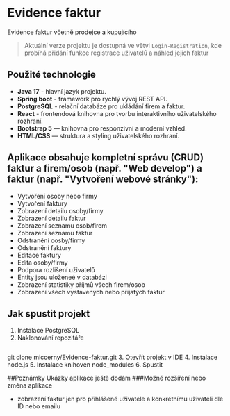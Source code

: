 # Evidence faktur
 Evidence faktur včetně prodejce a kupujícího

> Aktuální verze projektu je dostupná ve větvi `Login-Registration`, kde probíhá přidání funkce registrace uživatelů a náhled jejich faktur

## Použité technologie
- **Java 17** - hlavní jazyk projektu.
- **Spring boot** - framework pro rychlý vývoj REST API.
- **PostgreSQL** - relační databáze pro ukládání firem a faktur.
- **React** - frontendová knihovna pro tvorbu interaktivního uživatelského rozhraní.
- **Bootstrap 5** — knihovna pro responzivní a moderní vzhled.
- **HTML/CSS** — struktura a styling uživatelského rozhraní.


## Aplikace obsahuje kompletní správu (CRUD) faktur a firem/osob (např. "Web develop") a faktur (např. "Vytvoření webové stránky"):
 - Vytvoření osoby nebo firmy
 - Vytvoření faktury
 - Zobrazení detailu osoby/firmy
 - Zobrazení detailu faktur
 - Zobrazení seznamu osob/firem
 - Zobrazení seznamu faktur
 - Odstranění oosby/firmy
 - Odstranění faktury
 - Editace faktury
 - Edita osoby/firmy
 - Podpora rozlišení uživatelů
 - Entity jsou uloženeé v databázi
 - Zobrazení statistiky příjmů všech firem/osob
 - Zobrazení všech vystavených nebo přijatých faktur

## Jak spustit projekt
1. Instalace PostgreSQL
2. Naklonování repozitáře
   ```bash
  git clone miccerny/Evidence-faktur.git
3. Otevřít projekt v IDE
4. Instalace node.js
5. Instalace knihoven node_modules
6. Spustit

##Poznámky
Ukázky aplikace ještě dodám
###Možné rozšíření nebo změna aplikace
- zobrazení faktur jen pro přihlášené uživatele a konkrétnímu uživateli dle ID nebo emailu

